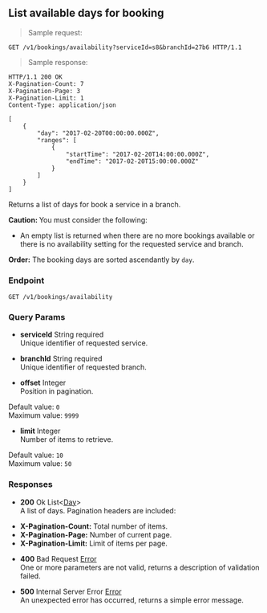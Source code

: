 
## List available days for booking

> Sample request:

```http
GET /v1/bookings/availability?serviceId=s8&branchId=27b6 HTTP/1.1
```

> Sample response:

```http
HTTP/1.1 200 OK
X-Pagination-Count: 7
X-Pagination-Page: 3
X-Pagination-Limit: 1
Content-Type: application/json

[
    {
        "day": "2017-02-20T00:00:00.000Z",
        "ranges": [
            {
                "startTime": "2017-02-20T14:00:00.000Z",
                "endTime": "2017-02-20T15:00:00.000Z"
            }
        ]
    }
]
```

Returns a list of days for book a service in a branch.

<aside class="warning">
    <strong>Caution: </strong> 
    You must consider the following:
    <ul>
        <li>An empty list is returned when there are no more bookings available or there is no availability setting for the requested service and branch.</li>
    <ul>
</aside>

<aside class="notice">
    <strong>Order:</strong>
    The booking days are sorted ascendantly by <code>day</code>.
</aside>

### Endpoint

`GET /v1/bookings/availability`

### Query Params

* **serviceId** <span class="param-type">String</span> <span title="required" class="required-param">required</span><br>
Unique identifier of requested service.

* **branchId** <span class="param-type">String</span> <span title="required" class="required-param">required</span><br>
Unique identifier of requested branch.

* **offset** <span class="param-type">Integer</span><br>
Position in pagination.
<p>
    <span class="param-condition">Default value:</span> <code>0</code><br>
    <span class="param-condition">Maximum value:</span> <code>9999</code>
</p>

* **limit** <span class="param-type">Integer</span><br>
Number of items to retrieve.
<p>
    <span class="param-condition">Default value:</span> <code>10</code><br>
    <span class="param-condition">Maximum value:</span> <code>50</code>
</p>

### Responses

* **200** <span class="verb-description">Ok</span> <span class="param-type">List\<[Day](#day)\></span><br>
A list of days. Pagination headers are included:
<ul>
    <li><strong>X-Pagination-Count:</strong> Total number of items.</li>
    <li><strong>X-Pagination-Page:</strong> Number of current page.</li>
    <li><strong>X-Pagination-Limit:</strong> Limit of items per page.</li>
</ul>

* **400** <span class="verb-description">Bad Request</span> <span class="param-type">[Error](#error)</span><br>
One or more parameters are not valid, returns a description of validation failed.

* **500** <span class="verb-description">Internal Server Error</span> <span class="param-type">[Error](#error)</span><br>
An unexpected error has occurred, returns a simple error message.
